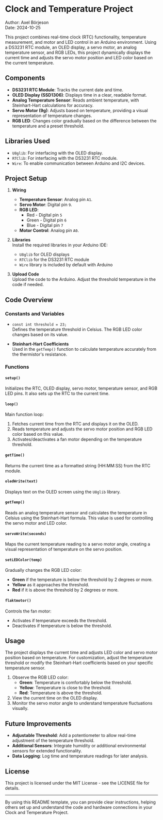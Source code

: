 # Clock and Temperature Project

Author: Axel Börjeson  
Date: 2024-10-25

This project combines real-time clock (RTC) functionality, temperature measurement, and motor and LED control in an Arduino environment. Using a DS3231 RTC module, an OLED display, a servo motor, an analog temperature sensor, and RGB LEDs, this project dynamically displays the current time and adjusts the servo motor position and LED color based on the current temperature.

## Components

- **DS3231 RTC Module**: Tracks the current date and time.
- **OLED Display (SSD1306)**: Displays time in a clear, readable format.
- **Analog Temperature Sensor**: Reads ambient temperature, with Steinhart-Hart calculations for accuracy.
- **Servo Motor (9g)**: Adjusts based on temperature, providing a visual representation of temperature changes.
- **RGB LED**: Changes color gradually based on the difference between the temperature and a preset threshold.

## Libraries Used

- `U8glib`: For interfacing with the OLED display.
- `RTClib`: For interfacing with the DS3231 RTC module.
- `Wire`: To enable communication between Arduino and I2C devices.

## Project Setup

1. **Wiring**

   - **Temperature Sensor**: Analog pin `A1`.
   - **Servo Motor**: Digital pin `9`.
   - **RGB LED**:
     - Red - Digital pin `5`
     - Green - Digital pin `6`
     - Blue - Digital pin `7`
   - **Motor Control**: Analog pin `A0`.

2. **Libraries**  
   Install the required libraries in your Arduino IDE:

   - `U8glib` for OLED displays
   - `RTClib` for the DS3231 RTC module
   - `Wire` library is included by default with Arduino

3. **Upload Code**  
   Upload the code to the Arduino. Adjust the threshold temperature in the code if needed.

## Code Overview

### Constants and Variables

- `const int threshold = 23;`  
  Defines the temperature threshold in Celsius. The RGB LED color changes based on its value.

- **Steinhart-Hart Coefficients**  
  Used in the `getTemp()` function to calculate temperature accurately from the thermistor's resistance.

### Functions

#### `setup()`

Initializes the RTC, OLED display, servo motor, temperature sensor, and RGB LED pins. It also sets up the RTC to the current time.

#### `loop()`

Main function loop:

1. Fetches current time from the RTC and displays it on the OLED.
2. Reads temperature and adjusts the servo motor position and RGB LED color based on this value.
3. Activates/deactivates a fan motor depending on the temperature threshold.

#### `getTime()`

Returns the current time as a formatted string (HH:MM:SS) from the RTC module.

#### `oledWrite(text)`

Displays text on the OLED screen using the `U8glib` library.

#### `getTemp()`

Reads an analog temperature sensor and calculates the temperature in Celsius using the Steinhart-Hart formula. This value is used for controlling the servo motor and LED color.

#### `servoWrite(seconds)`

Maps the current temperature reading to a servo motor angle, creating a visual representation of temperature on the servo position.

#### `setLEDColor(temp)`

Gradually changes the RGB LED color:

- **Green** if the temperature is below the threshold by 2 degrees or more.
- **Yellow** as it approaches the threshold.
- **Red** if it is above the threshold by 2 degrees or more.

#### `flaktmotor()`

Controls the fan motor:

- Activates if temperature exceeds the threshold.
- Deactivates if temperature is below the threshold.

## Usage

The project displays the current time and adjusts LED color and servo motor position based on temperature. For customization, adjust the temperature threshold or modify the Steinhart-Hart coefficients based on your specific temperature sensor.

1. Observe the RGB LED color:
   - **Green**: Temperature is comfortably below the threshold.
   - **Yellow**: Temperature is close to the threshold.
   - **Red**: Temperature is above the threshold.
2. View the current time on the OLED display.
3. Monitor the servo motor angle to understand temperature fluctuations visually.

## Future Improvements

- **Adjustable Threshold**: Add a potentiometer to allow real-time adjustment of the temperature threshold.
- **Additional Sensors**: Integrate humidity or additional environmental sensors for extended functionality.
- **Data Logging**: Log time and temperature readings for later analysis.

## License

This project is licensed under the MIT License - see the LICENSE file for details.

---

By using this README template, you can provide clear instructions, helping others set up and understand the code and hardware connections in your Clock and Temperature Project.
